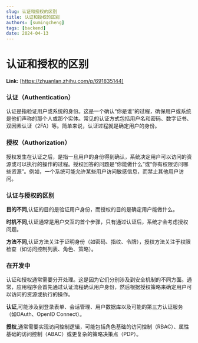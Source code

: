 ```yaml
---
slug: 认证和授权的区别
title: 认证和授权的区别
authors: [sumingcheng]
tags: [backend]
date: 2024-04-13
---
```


# 认证和授权的区别



 **Link:** [https://zhuanlan.zhihu.com/p/691835144]

### 认证（Authentication）  

认证是指验证用户或系统的身份。这是一个确认“你是谁”的过程，确保用户或系统是他们声称的那个人或那个实体。常见的认证方式包括用户名和密码、数字证书、双因素认证（2FA）等。简单来说，认证过程就是确定用户的身份。

### 授权（Authorization）  

授权发生在认证之后，是指一旦用户的身份得到确认，系统决定用户可以访问的资源或可以执行的操作的过程。授权回答的问题是“你能做什么”或“你有权限访问哪些资源”。例如，一个系统可能允许某些用户访问敏感信息，而禁止其他用户访问。

### 认证与授权的区别  

**目的不同**,认证的目的是验证用户身份，而授权的目的是确定用户能做什么。

**时机不同**,认证通常是用户交互的首个步骤，只有通过认证后，系统才会考虑授权问题。

**方法不同**,认证方法关注于证明身份（如密码、指纹、令牌），授权方法关注于权限检查（如访问控制列表、角色、策略）。

### 在开发中  

认证和授权通常需要分开处理。这是因为它们分别涉及到安全机制的不同方面。通常，应用程序会首先通过认证流程确认用户身份，然后根据授权策略来确定用户可以访问的资源或执行的操作。

**认证**,可能涉及到登录表单、会话管理、用户数据库以及可能的第三方认证服务（如OAuth、OpenID Connect）。

**授权**,通常需要实现访问控制逻辑，可能包括角色基础的访问控制（RBAC）、属性基础的访问控制（ABAC）或更复杂的策略决策点（PDP）。